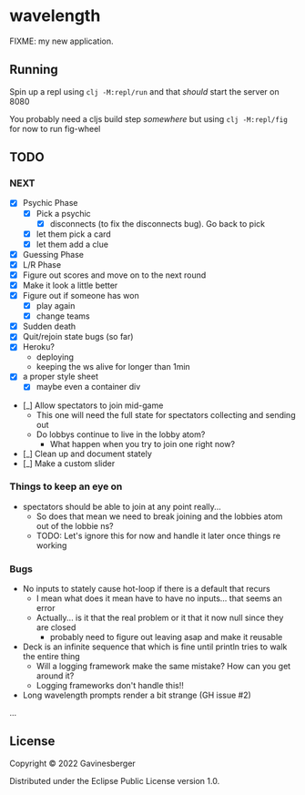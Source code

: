 # wavelength

FIXME: my new application.


## Running

Spin up a repl using `clj -M:repl/run` and that _should_ start the server on 8080

You probably need a cljs build step _somewhere_ but using `clj -M:repl/fig` for now to run fig-wheel

## TODO

### NEXT
* [X] Psychic Phase
  * [X] Pick a psychic
    * [X] disconnects (to fix the disconnects bug). Go back to pick
  * [X] let them pick a card
  * [X] let them add a clue
* [X] Guessing Phase
* [X] L/R Phase
* [X] Figure out scores and move on to the next round
* [X] Make it look a little better
* [X] Figure out if someone has won
  * [X] play again
  * [X] change teams
* [X] Sudden death
* [X] Quit/rejoin state bugs (so far)
* [X] Heroku?
  * deploying
  * keeping the ws alive for longer than 1min
* [X] a proper style sheet
  * [X] maybe even a container div
* [_] Allow spectators to join mid-game
  * This one will need the full state for spectators collecting and sending out
  * Do lobbys continue to live in the lobby atom?
    * What happen when you try to join one right now?
* [_] Clean up and document stately
* [_] Make a custom slider


### Things to keep an eye on

* spectators should be able to join at any point really...
  * So does that mean we need to break joining and the lobbies atom out of the lobbie ns?
  * TODO: Let's ignore this for now and handle it later once things re working

### Bugs

* No inputs to stately cause hot-loop if there is a default that recurs
  * I mean what does it mean have to have no inputs... that seems an error
  * Actually... is it that the real problem or it that it now null since they are closed
    * probably need to figure out leaving asap and make it reusable 
* Deck is an infinite sequence that which is fine until println tries to walk the entire thing
  * Will a logging framework make the same mistake? How can you get around it? 
  * Logging frameworks don't handle this!!
* Long wavelength prompts render a bit strange (GH issue #2)

...

## License

Copyright © 2022 Gavinesberger

Distributed under the Eclipse Public License version 1.0.
